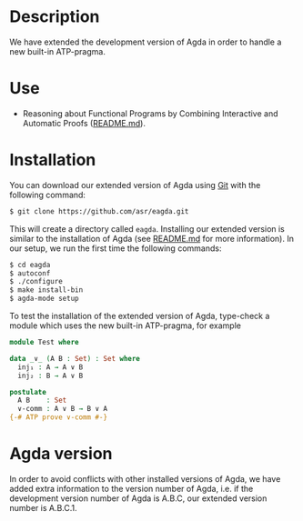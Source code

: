 # Description

  We have extended the development version of Agda in order to handle
  a new built-in ATP-pragma.

# Use

  * Reasoning about Functional Programs by Combining Interactive and
    Automatic Proofs
    ([README.md](https://github.com/asr/fotc/blob/master/README.md)).

# Installation

   You can download our extended version of Agda using
   [Git](http://git-scm.com/) with the following command:

   ````bash
   $ git clone https://github.com/asr/eagda.git
   ````

   This will create a directory called `eagda`. Installing our
   extended version is similar to the installation of Agda (see
   [README.md](https://github.com/agda/agda/blob/master/README.md) for
   more information). In our setup, we run the first time the
   following commands:

   ````bash
   $ cd eagda
   $ autoconf
   $ ./configure
   $ make install-bin
   $ agda-mode setup
   ````

   To test the installation of the extended version of Agda, type-check
   a module which uses the new built-in ATP-pragma, for example

   ````Agda
   module Test where

   data _∨_ (A B : Set) : Set where
     inj₁ : A → A ∨ B
     inj₂ : B → A ∨ B

   postulate
     A B    : Set
     ∨-comm : A ∨ B → B ∨ A
   {-# ATP prove ∨-comm #-}
   ````

# Agda version

   In order to avoid conflicts with other installed versions of Agda,
   we have added extra information to the version number of Agda,
   i.e. if the development version number of Agda is A.B.C, our
   extended version number is A.B.C.1.
